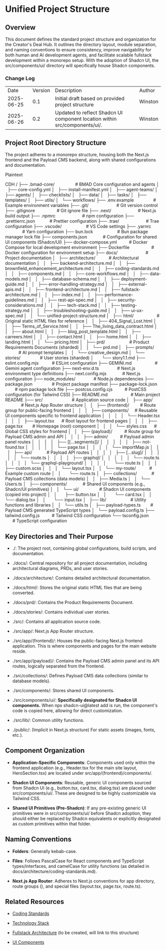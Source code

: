 # **Unified Project Structure**



## **Overview**

This document defines the standard project structure and organization for the Creator's Deal Hub. It outlines the directory layout, module separation, and naming conventions to ensure consistency, improve navigability for both human and AI development agents, and facilitate scalable fullstack development within a monorepo setup. With the adoption of Shadcn UI, the src/components/ui/ directory will specifically house Shadcn components.

### **Change Log**




|            |         |                                                                            |         |
| ---------- | ------- | -------------------------------------------------------------------------- | ------- |
| Date       | Version | Description                                                                | Author  |
| 2025-06-25 | 0.1     | Initial draft based on provided project structure                          | Winston |
| 2025-06-26 | 0.2     | Updated to reflect Shadcn UI component location within src/components/ui/. | Winston |


## **Project Root Directory Structure**

The project adheres to a monorepo structure, housing both the Next.js frontend and the Payload CMS backend, along with shared configurations and documentation.

Plaintext



CDH /
├── .bmad-core/                 # BMAD Core configuration and agents
│   ├── core-config.yml
│   ├── install-manifest.yml
│   ├── agent-teams/
│   ├── agents/
│   ├── checklists/
│   ├── data/
│   ├── tasks/
│   ├── templates/
│   ├── utils/
│   └── workflows/
├── .env.example                # Example environment variables
├── .git/                       # Git version control
├── .gitignore                  # Git ignore file
├── .next/                      # Next.js build output
├── .npmrc                      # npm configuration
├── .prettierrc.json            # Prettier configuration
├── .trae/                      # Trae configuration
├── .vscode/                    # VS Code settings
├── .yarnrc                     # Yarn configuration
├── bun.lock                    # Bun package manager lock file
├── components.json             # Configuration for shared UI components (Shadcn/UI)
├── docker-compose.yml          # Docker Compose for local development environment
├── Dockerfile                  # Docker configuration for environment setup
├── docs/                       # Project documentation
│   ├── architecture/           # Architectural documentation
│   │   ├── backend-architecture.md
│   │   ├── brownfield_enhancement_architecture.md
│   │   ├── coding-standards.md
│   │   ├── components.md
│   │   ├── core-workflows.md
│   │   ├── data-models.md
│   │   ├── database-schema.md
│   │   ├── deployment-guide.md
│   │   ├── error-handling-strategy.md
│   │   ├── external-apis.md
│   │   ├── frontend-architecture.md
│   │   ├── fullstack-architecture.md
│   │   ├── index.md
│   │   ├── performance-guidelines.md
│   │   ├── rest-api-spec.md
│   │   ├── security-considerations.md
│   │   ├── tech-stack.md
│   │   ├── testing-strategy.md
│   │   ├── troubleshooting-guide.md
│   │   ├── ui-ux-spec.md
│   │   └── unified-project-structure.md
│   ├── html/                   # Original static HTML files for reference
│   │   ├── 404_Signal_Lost.html
│   │   ├── Terms_of_Service.html
│   │   ├── The_living_data_contract.html
│   │   ├── about.html
│   │   ├── blog_post_template.html
│   │   ├── carreers.html
│   │   ├── contact.html
│   │   ├── home.html
│   │   ├── landing.html
│   │   └── pricing.html
│   ├── prd/                    # Product Requirements Documents (sharded)
│   │   └── prd.md
│   ├── prompts/                # AI prompt templates
│   │   └── creative_design.md
│   └── stories/                # User stories (sharded)
│       └── story1.1.md
├── eslint.config.mjs           # ESLint configuration
├── GEMINI.md                   # Gemini agent configuration
├── next-env.d.ts               # Next.js environment type definitions
├── next.config.mjs             # Next.js configuration
├── node_modules/               # Node.js dependencies
├── package.json                # Project package manifest
├── package-lock.json           # npm package lock file
├── postcss.config.cjs          # PostCSS configuration (for Tailwind CSS)
├── README.md                   # Main project README
├── src/                        # Application source code
│   ├── app/                    # Next.js App Router structure
│   │   ├── (frontend)/         # Route group for public-facing frontend
│   │   │   ├── components/     # Reusable UI components specific to frontend application
│   │   │   │   └── Header.tsx
│   │   │   ├── layout.tsx      # Root layout for frontend pages
│   │   │   ├── page.tsx        # Homepage (root) component
│   │   │   └── styles.css      # Global CSS styles for frontend
│   │   ├── (payload)/          # Route group for Payload CMS admin and API
│   │   │   ├── admin/          # Payload admin panel routes
│   │   │   │   ├── [[...segments]]/
│   │   │   │   │   ├── not-found.tsx
│   │   │   │   │   └── page.tsx
│   │   │   │   └── importMap.js
│   │   │   ├── api/            # Payload API routes
│   │   │   │   ├── [...slug]/
│   │   │   │   │   └── route.ts
│   │   │   │   ├── graphql/
│   │   │   │   │   └── route.ts
│   │   │   │   └── graphql-playground/
│   │   │   │       └── route.ts
│   │   │   ├── custom.scss
│   │   │   └── layout.tsx
│   │   └── my-route/           # Example custom route
│   │       └── route.ts
│   ├── collections/            # Payload CMS collections (data models)
│   │   ├── Media.ts
│   │   └── Users.ts
│   ├── components/             # Shared UI components (e.g., Shadcn/UI primitives)
│   │   └── ui/                 # Shadcn UI components (copied into project)
│   │       ├── button.tsx
│   │       └── card.tsx
│   │       └── dialog.tsx
│   │       └── input.tsx
│   ├── lib/                    # Utility functions and libraries
│   │   └── utils.ts
│   ├── payload-types.ts        # Payload CMS generated TypeScript types
│   └── payload.config.ts
├── tailwind.config.js          # Tailwind CSS configuration
└── tsconfig.json               # TypeScript configuration


## **Key Directories and Their Purpose**

- ./: The project root, containing global configurations, build scripts, and documentation.

- ./docs/: Central repository for all project documentation, including architectural diagrams, PRDs, and user stories.

* ./docs/architecture/: Contains detailed architectural documentation.

* ./docs/html/: Stores the original static HTML files that are being converted.

* ./docs/prd/: Contains the Product Requirements Document.

* ./docs/stories/: Contains individual user stories.

- ./src/: Contains all application source code.

* ./src/app/: Next.js App Router structure.

- ./src/app/(frontend)/: Houses the public-facing Next.js frontend application. This is where components and pages for the main website reside.

- ./src/app/(payload)/: Contains the Payload CMS admin panel and its API routes, logically separated from the frontend.

* ./src/collections/: Defines Payload CMS data collections (similar to database models).

* ./src/components/: Stores shared UI components.

- ./src/components/ui/: **Specifically designated for Shadcn UI components.** When npx shadcn-ui\@latest add <component> is run, the component's code is copied here, allowing for direct customization.

* ./src/lib/: Common utility functions.

- ./public/: (Implicit in Next.js structure) For static assets (images, fonts, etc.).


## **Component Organization**

- **Application-Specific Components**: Components used only within the frontend application (e.g., Header.tsx for the main site layout, HeroSection.tsx) are located under src/app/(frontend)/components/.

- **Shadcn UI Components**: Reusable, generic UI components sourced from Shadcn UI (e.g., button.tsx, card.tsx, dialog.tsx) are placed under src/components/ui/. These are designed to be highly customizable via Tailwind CSS.

- **Shared UI Primitives (Pre-Shadcn)**: If any pre-existing generic UI primitives were in src/components/ui/ before Shadcn adoption, they should either be replaced by Shadcn equivalents or explicitly designated as custom primitives within that folder.

## **Naming Conventions**

- **Folders**: Generally kebab-case.

- **Files**: Follows PascalCase for React components and TypeScript types/interfaces, and camelCase for utility functions (as detailed in docs/architecture/coding-standards.md).

- **Next.js App Router**: Adheres to Next.js conventions for app directory, route groups (), and special files (layout.tsx, page.tsx, route.ts).

## **Related Resources**

- [Coding Standards](./coding-standards.md)

- [Technology Stack](./tech-stack.md)

- [Fullstack Architecture](./fullstack-architecture.md) (to be created, will link to this structure)

- [UI Components](./components.md)